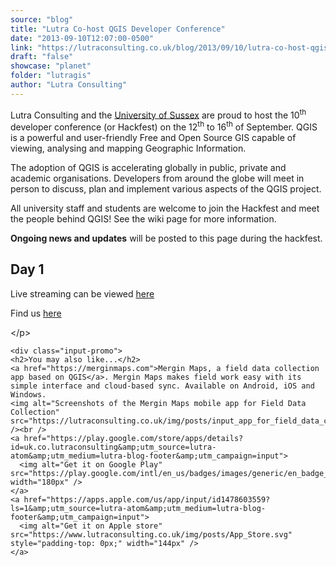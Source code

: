 ```yaml
---
source: "blog"
title: "Lutra Co-host QGIS Developer Conference"
date: "2013-09-10T12:07:00-0500"
link: "https://lutraconsulting.co.uk/blog/2013/09/10/lutra-co-host-qgis-developer-conference/"
draft: "false"
showcase: "planet"
folder: "lutragis"
author: "Lutra Consulting"
---
```


<p>Lutra Consulting and the <a href="http://www.sussex.ac.uk" rel="nofollow" target="_blank">University of Sussex</a> are proud to host the 10<sup>th</sup> developer conference (or Hackfest) on the 12<sup>th</sup> to 16<sup>th</sup> of September. QGIS is a powerful and user-friendly Free and Open Source GIS capable of viewing, analysing and mapping Geographic Information.</p>

<!-- more -->

<p>The adoption of QGIS is accelerating globally in public, private and academic organisations. Developers from around the globe will meet in person to discuss, plan and implement various aspects of the QGIS project.</p>

<p>All university staff and students are welcome to join the Hackfest and meet the people behind QGIS! See the wiki page for more information.</p>

<p><strong>Ongoing news and updates</strong> will be posted to this page during the hackfest.</p>

<h2>Day 1 </h2>
<p>Live streaming can be viewed <a href="http://www.ustream.tv/channel/qgis-hackfest" rel="nofollow" target="_blank">here</a></p>
<p>Find us <a href="http://goo.gl/McTXPg" rel="nofollow" target="_blank">here</a></p>
<p>&lt;/p&gt;</p>

    <div class="input-promo">
    <h2>You may also like...</h2>
    <a href="https://merginmaps.com">Mergin Maps, a field data collection app based on QGIS</a>. Mergin Maps makes field work easy with its simple interface and cloud-based sync. Available on Android, iOS and Windows.
    <img alt="Screenshots of the Mergin Maps mobile app for Field Data Collection" src="https://lutraconsulting.co.uk/img/posts/input_app_for_field_data_collection.jpg" /><br />
    <a href="https://play.google.com/store/apps/details?id=uk.co.lutraconsulting&amp;utm_source=lutra-atom&amp;utm_medium=lutra-blog-footer&amp;utm_campaign=input">
      <img alt="Get it on Google Play" src="https://play.google.com/intl/en_us/badges/images/generic/en_badge_web_generic.png" width="180px" />
    </a>
    <a href="https://apps.apple.com/us/app/input/id1478603559?ls=1&amp;utm_source=lutra-atom&amp;utm_medium=lutra-blog-footer&amp;utm_campaign=input">
      <img alt="Get it on Apple store" src="https://www.lutraconsulting.co.uk/img/posts/App_Store.svg" style="padding-top: 0px;" width="144px" />
    </a>
  </div>
